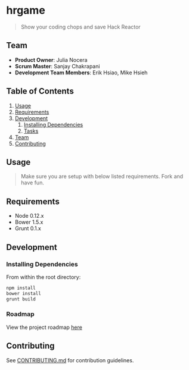 # hrgame

> Show your coding chops and save Hack Reactor

## Team

  - __Product Owner__: Julia Nocera
  - __Scrum Master__: Sanjay Chakrapani
  - __Development Team Members__: Erik Hsiao, Mike Hsieh

## Table of Contents

1. [Usage](#Usage)
1. [Requirements](#requirements)
1. [Development](#development)
    1. [Installing Dependencies](#installing-dependencies)
    1. [Tasks](#tasks)
1. [Team](#team)
1. [Contributing](#contributing)

## Usage

> Make sure you are setup with below listed requirements. Fork and have fun.

## Requirements

- Node 0.12.x
- Bower 1.5.x
- Grunt 0.1.x

## Development

### Installing Dependencies

From within the root directory:

```sh
npm install
bower install
grunt build
```

### Roadmap

View the project roadmap [here](https://github.com/team-jems/hrgame/issues)


## Contributing

See [CONTRIBUTING.md](CONTRIBUTING.md) for contribution guidelines.

